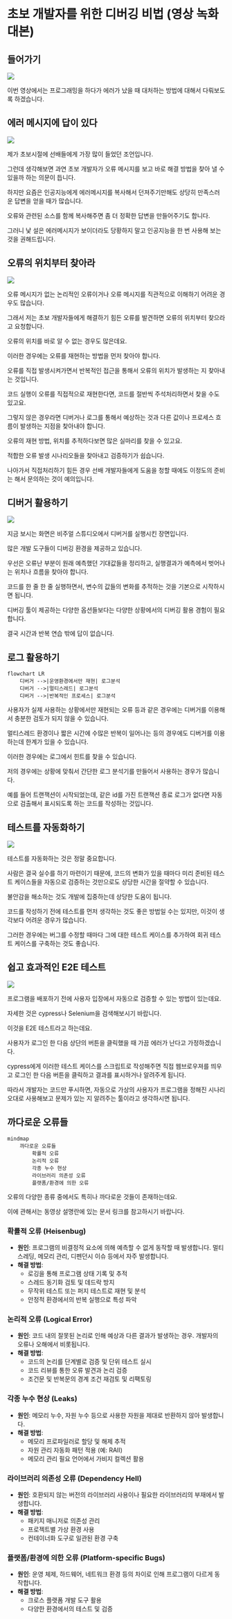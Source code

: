 # 초보 개발자를 위한 디버깅 비법 (영상 녹화 대본)


## 들어가기

![](./pic-00.png)

이번 영상에서는 프로그래밍을 하다가 에러가 났을 때
대처하는 방법에 대해서 다뤄보도록 하겠습니다.


## 에러 메시지에 답이 있다

![](./pic-02.png)

제가 초보시절에 선배들에게 가장 많이 들었던 조언입니다.

그런데 생각해보면
과연 초보 개발자가
오류 메시지를 보고 바로 해결 방법을 찾아 낼 수 있을까 하는 의문이 듭니다.

하지만 요즘은 인공지능에게 에러메시지를 복사해서 던져주기만해도
상당히 만족스러운 답변을 얻을 때가 많습니다.

오류와 관련된 소스를 함께 복사해주면
좀 더 정확한 답변을 만들어주기도 합니다.

그러니 낯 설은 에러메시지가 보이더라도
당황하지 말고 인공지능을 한 번 사용해 보는 것을 권해드립니다.


## 오류의 위치부터 찾아라

![](./pic-01.png)

오류 메시지가 없는 논리적인 오류이거나
오류 메시지를 직관적으로 이해하기 어려운 경우도 많습니다.

그래서 저는 초보 개발자들에게
해결하기 힘든 오류를 발견하면
오류의 위치부터 찾으라고 요청합니다.

오류의 위치를 바로 알 수 없는 경우도 많은데요.

이러한 경우에는 오류를 재현하는 방법을 먼저 찾아야 합니다.

오류를 직접 발생시켜가면서
반복적인 접근을 통해서 오류의 위치가 발생하는 지 찾아내는 것입니다.

코드 실행이 오류를 직접적으로 재현한다면,
코드를 절반씩 주석처리하면서 찾을 수도 있고요.

그렇지 않은 경우라면
디버거나 로그를 통해서
예상하는 것과 다른 값이나 프로세스 흐름이 발생하는 지점을 찾아내야 합니다.

오류의 재현 방법, 위치를 추적하다보면 많은 실마리를 찾을 수 있고요.

적합한 오류 발생 시나리오들을 찾아내고 검증하기가 쉽습니다.

나아가서
직접처리하기 힘든 경우 선배 개발자들에게 도움을 청할 때에도
이정도의 준비는 해서 문의하는 것이 예의입니다.


## 디버거 활용하기

![](./pic-03.png)

지금 보시는 화면은
비주얼 스튜디오에서 디버거를 실행시킨 장면입니다.

많은 개발 도구들이 디버깅 환경을 제공하고 있습니다.

우선은 오류난 부분이 원래 예측했던 기대값들을 정리하고,
실행결과가 예측에서 벗어나는 위치나 흐름을 찾아야 합니다.

코드를 한 줄 한 줄 실행하면서,
변수의 값들의 변화를 추적하는 것을 기본으로 시작하시면 됩니다.

디버깅 툴이 제공하는 다양한 옵션들보다는
다양한 상황에서의 디버깅 활용 경험이 필요합니다.

결국 시간과 반복 연습 밖에 답이 없습니다.


## 로그 활용하기

``` mermaid
flowchart LR
    디버거 -->|운영환경에서만 재현| 로그분석
    디버거 -->|멀티스레드| 로그분석
    디버거 -->|반복적인 프로세스| 로그분석
```

사용자가 실제 사용하는 상황에서만 재현되는 오류 등과 같은 경우에는
디버거를 이용해서 충분한 검토가 되지 않을 수 있습니다.

멀티스레드 환경이나
짧은 시간에 수많은 반복이 일어나는 등의 경우에도
디버거를 이용하는데 한계가 있을 수 있습니다.

이러한 경우에는 로그에서 힌트를 찾을 수 있습니다.

저의 경우에는 상황에 맞춰서 간단한 로그 분석기를 만들어서 사용하는 경우가 많습니다.

예를 들어 트랜잭션이 시작되었는데,
같은 id를 가진 트랜잭션 종료 로그가 없다면
자동으로 검출해서 표시되도록 하는 코드를 작성하는 것입니다.


## 테스트를 자동화하기

![](./pic-06.png)

테스트를 자동화하는 것은 정말 중요합니다.

사람은 결국 실수를 하기 마련이기 때문에,
코드의 변화가 있을 때마다
미리 준비된 테스트 케이스들을 자동으로 검증하는 것만으로도
상당한 시간을 절약할 수 있습니다.

불안감을 해소하는 것도 개발에 집중하는데 상당한 도움이 됩니다.

코드를 작성하기 전에 테스트를 먼저 생각하는 것도 좋은 방법일 수는 있지만,
이것이 생각보다 어려운 경우가 많습니다.

그러한 경우에는
버그를 수정할 때마다 그에 대한 테스트 케이스를 추가하여
회귀 테스트 케이스를 구축하는 것도 좋습니다.


## 쉽고 효과적인 E2E 테스트

![](./pic-05.png)

프로그램을 배포하기 전에
사용자 입장에서 자동으로 검증할 수 있는 방법이 있는데요.

자세한 것은 cypress나 Selenium을 검색해보시기 바랍니다.

이것을 E2E 테스트라고 하는데요.

사용자가 로그인 한 다음 상단의 버튼을 클릭했을 때
가끔 에러가 난다고 가정하겠습니다.

cypress에게 이러한 테스트 케이스를 스크립트로 작성해주면
직접 웹브로우져를 띄우고 로그인 한 다음 버튼을 클릭하고
결과를 표시하거나 알려주게 됩니다.

따라서 개발자는 코드만 푸시하면,
자동으로 가상의 사용자가 프로그램을 정해진 시나리오대로 사용해보고
문제가 있는 지 알려주는 툴이라고 생각하시면 됩니다.


## 까다로운 오류들

``` mermaid
mindmap
    까다로운 오류들
        확률적 오류
        논리적 오류
        각종 누수 현상
        라이브러리 의존성 오류
        플랫폼/환경에 의한 오류
```

오류의 다양한 종류 중에서도 특히나 까다로운 것들이 존재하는데요.

이에 관해서는 동영상 설명란에 있는 문서 링크를 참고하시기 바랍니다.

### 확률적 오류 (Heisenbug)
- **원인**: 프로그램의 비결정적 요소에 의해 예측할 수 없게 동작할 때 발생합니다. 멀티스레딩, 메모리 관리, 디펜던시 이슈 등에서 자주 발생합니다.
- **해결 방법**:
  - 로깅을 통해 프로그램 상태 기록 및 추적
  - 스레드 동기화 검토 및 데드락 방지
  - 무작위 테스트 또는 퍼지 테스트로 재현 및 분석
  - 안정적 환경에서의 반복 실행으로 특성 파악

### 논리적 오류 (Logical Error)
- **원인**: 코드 내의 잘못된 논리로 인해 예상과 다른 결과가 발생하는 경우. 개발자의 오류나 오해에서 비롯됩니다.
- **해결 방법**:
  - 코드의 논리를 단계별로 검증 및 단위 테스트 실시
  - 코드 리뷰를 통한 오류 발견과 논리 검증
  - 조건문 및 반복문의 경계 조건 재검토 및 리팩토링

### 각종 누수 현상 (Leaks)
- **원인**: 메모리 누수, 자원 누수 등으로 사용한 자원을 제대로 반환하지 않아 발생합니다.
- **해결 방법**:
  - 메모리 프로파일러로 할당 및 해제 추적
  - 자원 관리 자동화 패턴 적용 (예: RAII)
  - 메모리 관리 필요 언어에서 가비지 컬렉션 활용

### 라이브러리 의존성 오류 (Dependency Hell)
- **원인**: 호환되지 않는 버전의 라이브러리 사용이나 필요한 라이브러리의 부재에서 발생합니다.
- **해결 방법**:
  - 패키지 매니저로 의존성 관리
  - 프로젝트별 가상 환경 사용
  - 컨테이너화 도구로 일관된 환경 구축

### 플랫폼/환경에 의한 오류 (Platform-specific Bugs)
- **원인**: 운영 체제, 하드웨어, 네트워크 환경 등의 차이로 인해 프로그램이 다르게 동작합니다.
- **해결 방법**:
  - 크로스 플랫폼 개발 도구 활용
  - 다양한 환경에서의 테스트 및 검증
